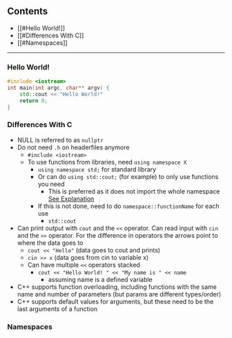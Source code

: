 ## Contents

- [[#Hello World!]]
- [[#Differences With C]]
- [[#Namespaces]]

---

### Hello World!
```cpp
#include <iostream>
int main(int argc, char** argv) {
	std::cout << "Hello World!"
	return 0;
}
```

### Differences With C
- NULL is referred to as `nullptr`
- Do not need `.h` on headerfiles anymore
	- `#include <iostream>`
	- To use functions from libraries, need `using namespace X`
		- `using namespace std;` for standard library
		- Or can do `using std::cout;` (for example) to only use functions you need
			- This is preferred as it does not import the whole namespace [See Explanation](https://stackoverflow.com/questions/1452721)
		- If this is not done, need to do `namespace::functionName` for each use
			- `std::cout`
- Can print output with `cout` and the `<<` operator. Can read input with `cin` and the `>>` operator. For the difference in operators the arrows point to where the data goes to 
	- `cout << "Hello"` (data goes to cout and prints)
	- `cin >> x` (data goes from cin to variable x)
	- Can have multiple `<<` operators stacked
		- `cout << "Hello World! " << "My name is " << name` 
			- assuming name is a defined variable
- C++ supports function overloading, including functions with the same name and number of parameters (but params are different types/order)
- C++ supports default values for arguments, but these need to be the last arguments of a function

### Namespaces
